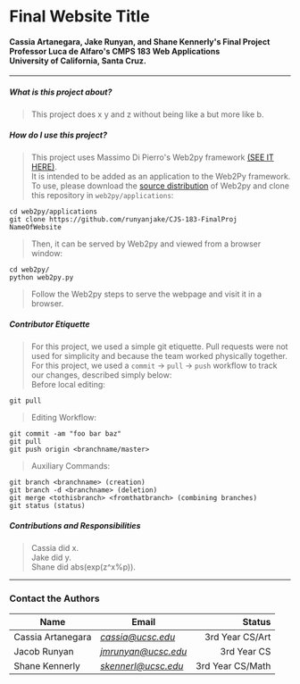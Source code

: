 # Final Website Title
#### Cassia Artanegara, Jake Runyan, and Shane Kennerly's Final Project </br> Professor Luca de Alfaro's CMPS 183 Web Applications </br> University of California, Santa Cruz.

----------------------------------------------------------------------------

##### What is this project about?

> This project does x y and z without being like a but more like b.

##### How do I use this project?

> This project uses Massimo Di Pierro's Web2py framework [(SEE IT HERE)](http://www.web2py.com "Click me!"). </br>
> It is intended to be added as an application to the Web2Py framework. </br>
> To use, please download the [source distribution](http://www.web2py.com/examples/static/web2py_src.zip "Click to download.") of Web2py and clone this repository in `web2py/applications`:
```
cd web2py/applications 
git clone https://github.com/runyanjake/CJS-183-FinalProj NameOfWebsite 
```
> Then, it can be served by Web2py and viewed from a browser window: </br>
```
cd web2py/ 
python web2py.py 
```
> Follow the Web2py steps to serve the webpage and visit it in a browser. </br>

##### Contributor Etiquette
> For this project, we used a simple git etiquette. Pull requests were not used for simplicity and because the team worked physically together. For this project, we used a `commit` -> `pull` -> `push` workflow to track our changes, described simply below: </br>
Before local editing: 
```
git pull
``` 
> Editing Workflow:
```
git commit -am "foo bar baz"
git pull
git push origin <branchname/master>
```
> Auxiliary Commands:
```
git branch <branchname> (creation)
git branch -d <branchname> (deletion)
git merge <tothisbranch> <fromthatbranch> (combining branches)
git status (status)
```

##### Contributions and Responsibilities
> Cassia did x. </br>
> Jake did y. </br>
> Shane did abs(exp(z^x%p)). </br>

----------------------------------------------------------------------------

### Contact the Authors
|Name        |Email            |Status                  |
|------------|------------------|----------------------:|
|Cassia Artanegara|*cassia@ucsc.edu*  |3rd Year CS/Art | 
|Jacob Runyan     |*jmrunyan@ucsc.edu*  |3rd Year CS     |
|Shane Kennerly   |*skennerl@ucsc.edu*  |3rd Year CS/Math|
